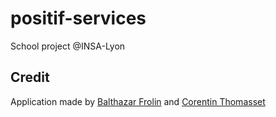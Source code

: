 # positif-services
School project @INSA-Lyon

## Credit
Application made by [Balthazar Frolin](https://github.com/Balthov60) and [Corentin Thomasset](https://github.com/CorentinTh)
